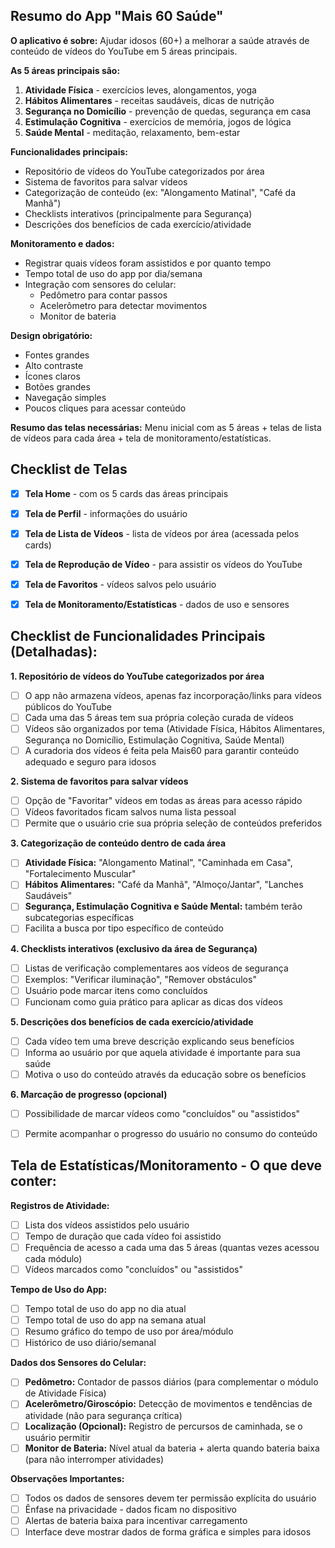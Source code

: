 ## Resumo do App "Mais 60 Saúde"

**O aplicativo é sobre:** Ajudar idosos (60+) a melhorar a saúde através de conteúdo de vídeos do YouTube em 5 áreas principais.

**As 5 áreas principais são:**
1. **Atividade Física** - exercícios leves, alongamentos, yoga
2. **Hábitos Alimentares** - receitas saudáveis, dicas de nutrição  
3. **Segurança no Domicílio** - prevenção de quedas, segurança em casa
4. **Estimulação Cognitiva** - exercícios de memória, jogos de lógica
5. **Saúde Mental** - meditação, relaxamento, bem-estar

**Funcionalidades principais:**
- Repositório de vídeos do YouTube categorizados por área
- Sistema de favoritos para salvar vídeos
- Categorização de conteúdo (ex: "Alongamento Matinal", "Café da Manhã")
- Checklists interativos (principalmente para Segurança)
- Descrições dos benefícios de cada exercício/atividade

**Monitoramento e dados:**
- Registrar quais vídeos foram assistidos e por quanto tempo
- Tempo total de uso do app por dia/semana
- Integração com sensores do celular:
  - Pedômetro para contar passos
  - Acelerômetro para detectar movimentos
  - Monitor de bateria

**Design obrigatório:**
- Fontes grandes
- Alto contraste
- Ícones claros
- Botões grandes
- Navegação simples
- Poucos cliques para acessar conteúdo

**Resumo das telas necessárias:** Menu inicial com as 5 áreas + telas de lista de vídeos para cada área + tela de monitoramento/estatísticas.

## Checklist de Telas

- [x] **Tela Home** - com os 5 cards das áreas principais
- [x] **Tela de Perfil** - informações do usuário
- [x] **Tela de Lista de Vídeos** - lista de vídeos por área (acessada pelos cards)
- [x] **Tela de Reprodução de Vídeo** - para assistir os vídeos do YouTube
- [x] **Tela de Favoritos** - vídeos salvos pelo usuário
- [x] **Tela de Monitoramento/Estatísticas** - dados de uso e sensores


## Checklist de Funcionalidades Principais (Detalhadas):

**1. Repositório de vídeos do YouTube categorizados por área**
- [ ] O app não armazena vídeos, apenas faz incorporação/links para vídeos públicos do YouTube
- [ ] Cada uma das 5 áreas tem sua própria coleção curada de vídeos
- [ ] Vídeos são organizados por tema (Atividade Física, Hábitos Alimentares, Segurança no Domicílio, Estimulação Cognitiva, Saúde Mental)
- [ ] A curadoria dos vídeos é feita pela Mais60 para garantir conteúdo adequado e seguro para idosos

**2. Sistema de favoritos para salvar vídeos**
- [ ] Opção de "Favoritar" vídeos em todas as áreas para acesso rápido
- [ ] Vídeos favoritados ficam salvos numa lista pessoal
- [ ] Permite que o usuário crie sua própria seleção de conteúdos preferidos

**3. Categorização de conteúdo dentro de cada área**
- [ ] **Atividade Física:** "Alongamento Matinal", "Caminhada em Casa", "Fortalecimento Muscular"
- [ ] **Hábitos Alimentares:** "Café da Manhã", "Almoço/Jantar", "Lanches Saudáveis"
- [ ] **Segurança, Estimulação Cognitiva e Saúde Mental:** também terão subcategorias específicas
- [ ] Facilita a busca por tipo específico de conteúdo

**4. Checklists interativos (exclusivo da área de Segurança)**
- [ ] Listas de verificação complementares aos vídeos de segurança
- [ ] Exemplos: "Verificar iluminação", "Remover obstáculos"
- [ ] Usuário pode marcar itens como concluídos
- [ ] Funcionam como guia prático para aplicar as dicas dos vídeos

**5. Descrições dos benefícios de cada exercício/atividade**
- [ ] Cada vídeo tem uma breve descrição explicando seus benefícios
- [ ] Informa ao usuário por que aquela atividade é importante para sua saúde
- [ ] Motiva o uso do conteúdo através da educação sobre os benefícios

**6. Marcação de progresso (opcional)**
- [ ] Possibilidade de marcar vídeos como "concluídos" ou "assistidos"
- [ ] Permite acompanhar o progresso do usuário no consumo do conteúdo


## Tela de Estatísticas/Monitoramento - O que deve conter:

**Registros de Atividade:**
- [ ] Lista dos vídeos assistidos pelo usuário
- [ ] Tempo de duração que cada vídeo foi assistido
- [ ] Frequência de acesso a cada uma das 5 áreas (quantas vezes acessou cada módulo)
- [ ] Vídeos marcados como "concluídos" ou "assistidos"

**Tempo de Uso do App:**
- [ ] Tempo total de uso do app no dia atual
- [ ] Tempo total de uso do app na semana atual
- [ ] Resumo gráfico do tempo de uso por área/módulo
- [ ] Histórico de uso diário/semanal

**Dados dos Sensores do Celular:**
- [ ] **Pedômetro:** Contador de passos diários (para complementar o módulo de Atividade Física)
- [ ] **Acelerômetro/Giroscópio:** Detecção de movimentos e tendências de atividade (não para segurança crítica)
- [ ] **Localização (Opcional):** Registro de percursos de caminhada, se o usuário permitir
- [ ] **Monitor de Bateria:** Nível atual da bateria + alerta quando bateria baixa (para não interromper atividades)

**Observações Importantes:**
- [ ] Todos os dados de sensores devem ter permissão explícita do usuário
- [ ] Ênfase na privacidade - dados ficam no dispositivo
- [ ] Alertas de bateria baixa para incentivar carregamento
- [ ] Interface deve mostrar dados de forma gráfica e simples para idosos